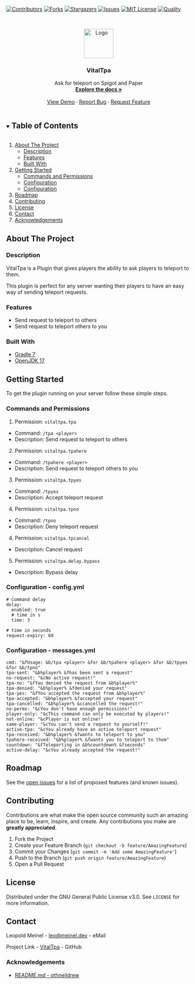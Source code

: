 <!-- PROJECT SHIELDS -->

[![Contributors][contributors-shield]][contributors-url]
[![Forks][forks-shield]][forks-url]
[![Stargazers][stars-shield]][stars-url]
[![Issues][issues-shield]][issues-url]
[![MIT License][license-shield]][license-url]
[![Quality][quality-shield]][quality-url]

<!-- PROJECT LOGO -->
<!--suppress ALL -->
<br />
<p align="center">
  <a href="https://github.com/LeoMeinel/VitalTpa">
    <img src="images/logo.png" alt="Logo" width="80" height="80">
  </a>

<h3 align="center">VitalTpa</h3>

  <p align="center">
    Ask for teleport on Spigot and Paper
    <br />
    <a href="https://github.com/LeoMeinel/VitalTpa"><strong>Explore the docs »</strong></a>
    <br />
    <br />
    <a href="https://github.com/LeoMeinel/VitalTpa">View Demo</a>
    ·
    <a href="https://github.com/LeoMeinel/VitalTpa/issues">Report Bug</a>
    ·
    <a href="https://github.com/LeoMeinel/VitalTpa/issues">Request Feature</a>
  </p>

<!-- TABLE OF CONTENTS -->
<details open="open">
  <summary><h2 style="display: inline-block">Table of Contents</h2></summary>
  <ol>
    <li>
      <a href="#about-the-project">About The Project</a>
      <ul>
        <li><a href="#description">Description</a></li>
        <li><a href="#features">Features</a></li>
        <li><a href="#built-with">Built With</a></li>
      </ul>
    </li>
    <li>
      <a href="#getting-started">Getting Started</a>
      <ul>
        <li><a href="#commands-and-permissions">Commands and Permissions</a></li>
        <li><a href="#configuration - config.yml">Configuration</a></li>
		<li><a href="#configuration - messages.yml">Configuration</a></li>
      </ul>
    </li>
    <li><a href="#roadmap">Roadmap</a></li>
    <li><a href="#contributing">Contributing</a></li>
    <li><a href="#license">License</a></li>
    <li><a href="#contact">Contact</a></li>
    <li><a href="#acknowledgements">Acknowledgements</a></li>
  </ol>
</details>

<!-- ABOUT THE PROJECT -->

## About The Project

### Description

VitalTpa is a Plugin that gives players the ability to ask players to teleport to them.

This plugin is perfect for any server wanting their players to have an easy way of sending teleport requests.

### Features

- Send request to teleport to others
- Send request to teleport others to you

### Built With

- [Gradle 7](https://docs.gradle.org/7.4/release-notes.html)
- [OpenJDK 17](https://openjdk.java.net/projects/jdk/17/)

<!-- GETTING STARTED -->

## Getting Started

To get the plugin running on your server follow these simple steps.

### Commands and Permissions

1. Permission: `vitaltpa.tpa`

- Command: `/tpa <player>`
- Description: Send request to teleport to others

2. Permission: `vitaltpa.tpahere`

- Command: `/tpahere <player>`
- Description: Send request to teleport others to you

3. Permission: `vitaltpa.tpyes`

- Command: `/tpyes`
- Description: Accept teleport request

4. Permission: `vitaltpa.tpno`

- Command: `/tpno`
- Description: Deny teleport request

4. Permission: `vitaltpa.tpcancel`

- Description: Cancel request

5. Permission: `vitaltpa.delay.bypass`

- Description: Bypass delay

### Configuration - config.yml

```
# Command delay
delay:
  enabled: true
  # time in s
  time: 3

# time in seconds
request-expiry: 60
```

### Configuration - messages.yml

```
cmd: "&fUsage: &b/tpa <player> &for &b/tpahere <player> &for &b/tpyes &for &b/tpno"
tpa-sent: "&b%player% &fhas been sent a request"
no-request: "&cNo active request!"
tpa-no: "&fYou denied the request from &b%player%"
tpa-denied: "&b%player% &fdenied your request"
tpa-yes: "&fYou accepted the request from &b%player%"
tpa-accepted: "&b%player% &faccepted your request"
tpa-cancelled: "&b%player% &ccancelled the request!"
no-perms: "&cYou don't have enough permissions!"
player-only: "&cThis command can only be executed by players!"
not-online: "&cPlayer is not online!"
same-player: "&cYou can't send a request to yourself!"
active-tpa: "&cYou already have an active teleport request"
tpa-received: "&b%player% &fwants to teleport to you"
tpahere-received: "&b%player% &fwants you to teleport to them"
countdown: "&fTeleporting in &b%countdown% &fseconds"
active-delay: "&cYou already accepted the request!"
```

<!-- ROADMAP -->

## Roadmap

See the [open issues](https://github.com/LeoMeinel/VitalTpa/issues) for a list of proposed features (and known
issues).

<!-- CONTRIBUTING -->

## Contributing

Contributions are what make the open source community such an amazing place to be, learn, inspire, and create. Any
contributions you make are **greatly appreciated**.

1. Fork the Project
2. Create your Feature Branch (`git checkout -b feature/AmazingFeature`)
3. Commit your Changes (`git commit -m 'Add some AmazingFeature'`)
4. Push to the Branch (`git push origin feature/AmazingFeature`)
5. Open a Pull Request

<!-- LICENSE -->

## License

Distributed under the GNU General Public License v3.0. See `LICENSE` for more information.

<!-- CONTACT -->

## Contact

Leopold Meinel - [leo@meinel.dev](mailto:leo@meinel.dev) - eMail

Project Link - [VitalTpa](https://github.com/LeoMeinel/VitalTpa) - GitHub

<!-- ACKNOWLEDGEMENTS -->

### Acknowledgements

- [README.md - othneildrew](https://github.com/othneildrew/Best-README-Template)

<!-- MARKDOWN LINKS & IMAGES -->

[contributors-shield]: https://img.shields.io/github/contributors-anon/LeoMeinel/VitalTpa?style=for-the-badge
[contributors-url]: https://github.com/LeoMeinel/VitalTpa/graphs/contributors
[forks-shield]: https://img.shields.io/github/forks/LeoMeinel/VitalTpa?label=Forks&style=for-the-badge
[forks-url]: https://github.com/LeoMeinel/VitalTpa/network/members
[stars-shield]: https://img.shields.io/github/stars/LeoMeinel/VitalTpa?style=for-the-badge
[stars-url]: https://github.com/LeoMeinel/VitalTpa/stargazers
[issues-shield]: https://img.shields.io/github/issues/LeoMeinel/VitalTpa?style=for-the-badge
[issues-url]: https://github.com/LeoMeinel/VitalTpa/issues
[license-shield]: https://img.shields.io/github/license/LeoMeinel/VitalTpa?style=for-the-badge
[license-url]: https://github.com/LeoMeinel/VitalTpa/blob/main/LICENSE
[quality-shield]: https://img.shields.io/codefactor/grade/github/LeoMeinel/VitalTpa?style=for-the-badge
[quality-url]: https://www.codefactor.io/repository/github/LeoMeinel/VitalTpa

